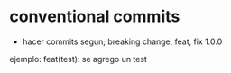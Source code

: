 # conventional commits

- hacer commits segun;
breaking change, feat, fix 
1.0.0

ejemplo:
feat(test): se agrego un test


